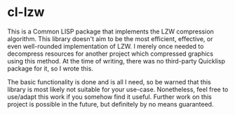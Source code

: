# cl-lzw
This is a Common LISP package that implements the LZW compression algorithm. This library doesn't aim to be the most efficient, 
effective, or even well-rounded implementation of LZW. I merely once needed to decompress resources for another project which 
compressed graphics using this method. At the time of writing, there was no third-party Quicklisp package for it, so I wrote this.

The basic functionality is done and is all I need, so be warned that this library is most likely not suitable for your use-case.
Nonetheless, feel free to use/adapt this work if you somehow find it useful. Further work on this project is possible in the
future, but definitely by no means guaranteed.
